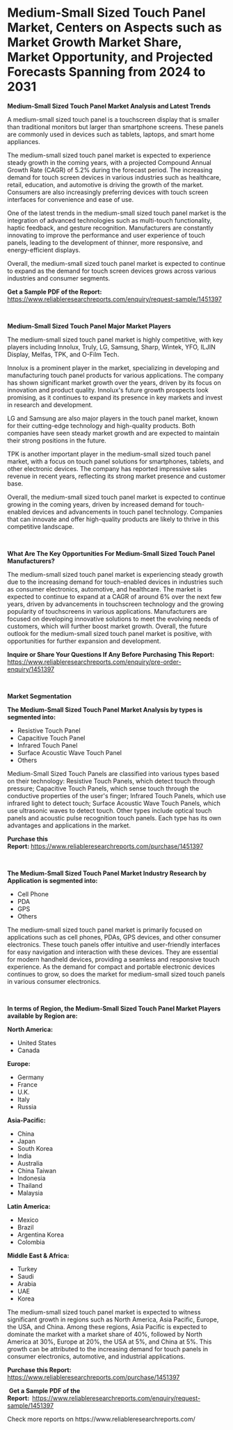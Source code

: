 <p><h1>Medium-Small Sized Touch Panel Market, Centers on Aspects such as Market Growth Market Share, Market Opportunity, and Projected Forecasts Spanning from 2024 to 2031</h1></p><p><strong>Medium-Small Sized Touch Panel Market Analysis and Latest Trends</strong></p>
<p><p>A medium-small sized touch panel is a touchscreen display that is smaller than traditional monitors but larger than smartphone screens. These panels are commonly used in devices such as tablets, laptops, and smart home appliances.</p><p>The medium-small sized touch panel market is expected to experience steady growth in the coming years, with a projected Compound Annual Growth Rate (CAGR) of 5.2% during the forecast period. The increasing demand for touch screen devices in various industries such as healthcare, retail, education, and automotive is driving the growth of the market. Consumers are also increasingly preferring devices with touch screen interfaces for convenience and ease of use.</p><p>One of the latest trends in the medium-small sized touch panel market is the integration of advanced technologies such as multi-touch functionality, haptic feedback, and gesture recognition. Manufacturers are constantly innovating to improve the performance and user experience of touch panels, leading to the development of thinner, more responsive, and energy-efficient displays.</p><p>Overall, the medium-small sized touch panel market is expected to continue to expand as the demand for touch screen devices grows across various industries and consumer segments.</p></p>
<p><strong>Get a Sample PDF of the Report:&nbsp;</strong> <a href="https://www.reliableresearchreports.com/enquiry/request-sample/1451397">https://www.reliableresearchreports.com/enquiry/request-sample/1451397</a></p>
<p>&nbsp;</p>
<p><strong>Medium-Small Sized Touch Panel Major Market Players</strong></p>
<p><p>The medium-small sized touch panel market is highly competitive, with key players including Innolux, Truly, LG, Samsung, Sharp, Wintek, YFO, ILJIN Display, Melfas, TPK, and O-Film Tech. </p><p>Innolux is a prominent player in the market, specializing in developing and manufacturing touch panel products for various applications. The company has shown significant market growth over the years, driven by its focus on innovation and product quality. Innolux's future growth prospects look promising, as it continues to expand its presence in key markets and invest in research and development.</p><p>LG and Samsung are also major players in the touch panel market, known for their cutting-edge technology and high-quality products. Both companies have seen steady market growth and are expected to maintain their strong positions in the future.</p><p>TPK is another important player in the medium-small sized touch panel market, with a focus on touch panel solutions for smartphones, tablets, and other electronic devices. The company has reported impressive sales revenue in recent years, reflecting its strong market presence and customer base.</p><p>Overall, the medium-small sized touch panel market is expected to continue growing in the coming years, driven by increased demand for touch-enabled devices and advancements in touch panel technology. Companies that can innovate and offer high-quality products are likely to thrive in this competitive landscape.</p></p>
<p>&nbsp;</p>
<p><strong>What Are The Key Opportunities For Medium-Small Sized Touch Panel Manufacturers?</strong></p>
<p><p>The medium-small sized touch panel market is experiencing steady growth due to the increasing demand for touch-enabled devices in industries such as consumer electronics, automotive, and healthcare. The market is expected to continue to expand at a CAGR of around 6% over the next few years, driven by advancements in touchscreen technology and the growing popularity of touchscreens in various applications. Manufacturers are focused on developing innovative solutions to meet the evolving needs of customers, which will further boost market growth. Overall, the future outlook for the medium-small sized touch panel market is positive, with opportunities for further expansion and development.</p></p>
<p><strong>Inquire or Share Your Questions If Any Before Purchasing This Report:</strong> <a href="https://www.reliableresearchreports.com/enquiry/pre-order-enquiry/1451397">https://www.reliableresearchreports.com/enquiry/pre-order-enquiry/1451397</a></p>
<p>&nbsp;</p>
<p><strong>Market Segmentation</strong></p>
<p><strong>The Medium-Small Sized Touch Panel Market Analysis by types is segmented into:</strong></p>
<p><ul><li>Resistive Touch Panel</li><li>Capacitive Touch Panel</li><li>Infrared Touch Panel</li><li>Surface Acoustic Wave Touch Panel</li><li>Others</li></ul></p>
<p><p>Medium-Small Sized Touch Panels are classified into various types based on their technology: Resistive Touch Panels, which detect touch through pressure; Capacitive Touch Panels, which sense touch through the conductive properties of the user's finger; Infrared Touch Panels, which use infrared light to detect touch; Surface Acoustic Wave Touch Panels, which use ultrasonic waves to detect touch. Other types include optical touch panels and acoustic pulse recognition touch panels. Each type has its own advantages and applications in the market.</p></p>
<p><strong>Purchase this Report:&nbsp;</strong><a href="https://www.reliableresearchreports.com/purchase/1451397">https://www.reliableresearchreports.com/purchase/1451397</a></p>
<p>&nbsp;</p>
<p><strong>The Medium-Small Sized Touch Panel Market Industry Research by Application is segmented into:</strong></p>
<p><ul><li>Cell Phone</li><li>PDA</li><li>GPS</li><li>Others</li></ul></p>
<p><p>The medium-small sized touch panel market is primarily focused on applications such as cell phones, PDAs, GPS devices, and other consumer electronics. These touch panels offer intuitive and user-friendly interfaces for easy navigation and interaction with these devices. They are essential for modern handheld devices, providing a seamless and responsive touch experience. As the demand for compact and portable electronic devices continues to grow, so does the market for medium-small sized touch panels in various consumer electronics.</p></p>
<p>&nbsp;</p>
<p><strong>In terms of Region, the Medium-Small Sized Touch Panel Market Players available by Region are:</strong></p>
<p>
    <p> <strong> North America: </strong>
        <ul>
            <li>United States</li>
            <li>Canada</li>
        </ul>
        </p> 
    <p> <strong> Europe: </strong>
        <ul>
            <li>Germany</li>
            <li>France</li>
            <li>U.K.</li>
            <li>Italy</li>
            <li>Russia</li>
        </ul>
        </p> 
    <p> <strong> Asia-Pacific: </strong>
        <ul>
            <li>China</li>
            <li>Japan</li>
            <li>South Korea</li>
            <li>India</li>
            <li>Australia</li>
            <li>China Taiwan</li>
            <li>Indonesia</li>
            <li>Thailand</li>
            <li>Malaysia</li>
        </ul>
        </p> 
    <p> <strong> Latin America: </strong>
        <ul>
            <li>Mexico</li>
            <li>Brazil</li>
            <li>Argentina Korea</li>
            <li>Colombia</li>
        </ul>
        </p> 
    <p> <strong> Middle East & Africa: </strong>
        <ul>
            <li>Turkey</li>
            <li>Saudi</li>
            <li>Arabia</li>
            <li>UAE</li>
            <li>Korea</li>
        </ul>
    </p>
    </p>
<p><p>The medium-small sized touch panel market is expected to witness significant growth in regions such as North America, Asia Pacific, Europe, the USA, and China. Among these regions, Asia Pacific is expected to dominate the market with a market share of 40%, followed by North America at 30%, Europe at 20%, the USA at 5%, and China at 5%. This growth can be attributed to the increasing demand for touch panels in consumer electronics, automotive, and industrial applications.</p></p>
<p><strong>Purchase this Report: </strong><a href="https://www.reliableresearchreports.com/purchase/1451397">https://www.reliableresearchreports.com/purchase/1451397</a></p>
<p>&nbsp;<strong>Get a Sample PDF of the Report:&nbsp;&nbsp;</strong><a href="https://www.reliableresearchreports.com/enquiry/request-sample/1451397">https://www.reliableresearchreports.com/enquiry/request-sample/1451397</a></p>
<p><strong></strong></p>
<p>Check more reports on https://www.reliableresearchreports.com/</p>